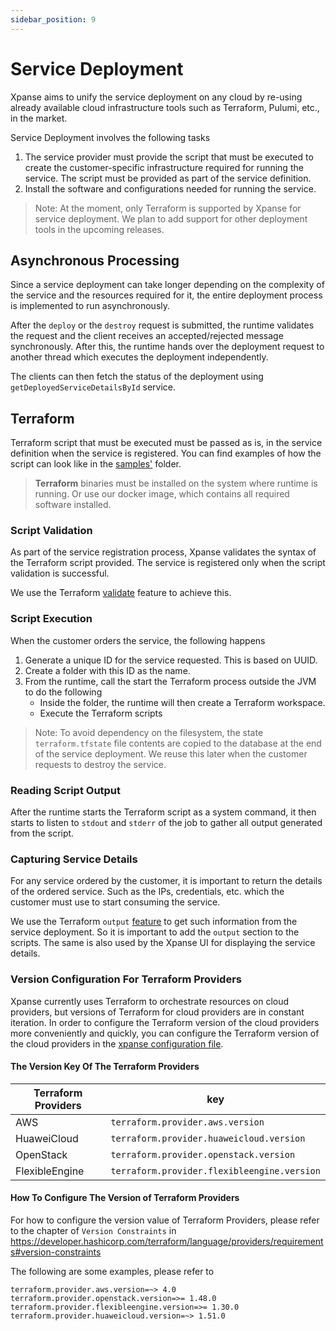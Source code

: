 ```yaml
---
sidebar_position: 9
---
```


# Service Deployment

Xpanse aims to unify the service deployment on any cloud by re-using already available cloud infrastructure tools such
as Terraform, Pulumi, etc., in the market.

Service Deployment involves the following tasks

1. The service provider must provide the script that must be executed to create the customer-specific infrastructure
   required for running the service. The script must be provided as part of the service definition.
2. Install the software and configurations needed for running the service.

> Note: At the moment, only Terraform is supported by Xpanse for service deployment. We plan to add support for other
> deployment tools in the upcoming releases.

## Asynchronous Processing

Since a service deployment can take longer depending on the complexity of the service and the resources required for it,
the entire deployment process is implemented to run asynchronously.

After the `deploy` or the `destroy` request is submitted, the runtime validates the request and the client receives an
accepted/rejected message synchronously. After this, the runtime hands over the deployment request to another thread which executes the deployment independently.

The clients can then fetch the status of the deployment using `getDeployedServiceDetailsById` service.

## Terraform

Terraform script that must be executed must be passed as is, in the service definition when the service is registered.
You can find examples of how the script can look like in
the [samples'](https://github.com/eclipse-xpanse/xpanse/tree/main/samples) folder.

> **Terraform** binaries must be installed on the system where runtime is running. Or use our docker image, which
> contains all required software installed.

### Script Validation

As part of the service registration process, Xpanse validates the syntax of the Terraform script provided. The service
is registered only when the script validation is successful.

We use the Terraform [validate](https://developer.hashicorp.com/terraform/cli/commands/validate) feature to achieve
this.

### Script Execution

When the customer orders the service, the following happens

1. Generate a unique ID for the service requested. This is based on UUID.
2. Create a folder with this ID as the name.
3. From the runtime, call the start the Terraform process outside the JVM to do the following
    - Inside the folder, the runtime will then create a Terraform workspace.
    - Execute the Terraform scripts

> Note: To avoid dependency on the filesystem, the state `terraform.tfstate` file contents are copied to the database at
> the end of the service deployment. We reuse this later when the customer requests to destroy the service.

### Reading Script Output

After the runtime starts the Terraform script as a system command, it then starts to listen to `stdout` and `stderr` of
the job to gather all output generated from the script.

### Capturing Service Details

For any service ordered by the customer, it is important to return the details of the ordered service. Such as the IPs,
credentials, etc. which the customer must use to start consuming the service.

We use the
Terraform `output` [feature](https://developer.hashicorp.com/terraform/tutorials/configuration-language/outputs) to get
such information from the service deployment. So it is important to add the `output` section to the scripts. The same
is also used by the Xpanse UI for displaying the service details.

### Version Configuration For Terraform Providers

Xpanse currently uses Terraform to orchestrate resources on cloud providers, but versions of
Terraform for cloud providers are in constant iteration. In order to configure the Terraform version
of the cloud providers more conveniently and quickly, you can configure the Terraform version of the
cloud providers in
the [xpanse configuration file](https://github.com/eclipse-xpanse/xpanse/blob/main/runtime/src/main/resources/application.properties).

#### The Version Key Of The Terraform Providers

| Terraform Providers | key                                         |
| ------------------- | ------------------------------------------- |
| AWS                 | `terraform.provider.aws.version`            |
| HuaweiCloud         | `terraform.provider.huaweicloud.version`    |
| OpenStack           | `terraform.provider.openstack.version`      |
| FlexibleEngine      | `terraform.provider.flexibleengine.version` |

#### How To Configure The Version of Terraform Providers

For how to configure the version value of Terraform Providers, please refer to the chapter of
`Version Constraints` in https://developer.hashicorp.com/terraform/language/providers/requirements#version-constraints

The following are some examples, please refer to

```properties
terraform.provider.aws.version=~> 4.0
terraform.provider.openstack.version=>= 1.48.0
terraform.provider.flexibleengine.version=>= 1.30.0
terraform.provider.huaweicloud.version=~> 1.51.0
```

